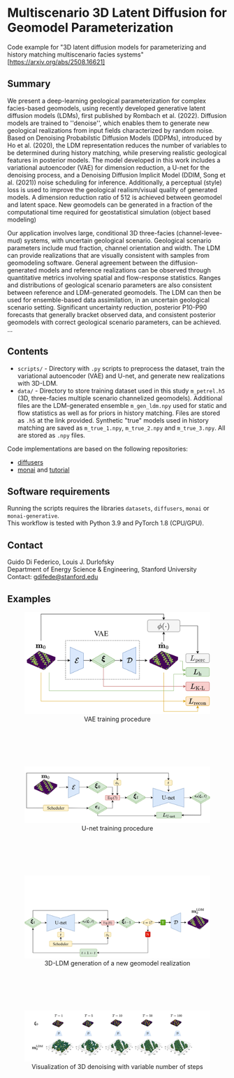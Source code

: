 # Multiscenario 3D Latent Diffusion for Geomodel Parameterization

Code example for "3D latent diffusion models for parameterizing and history matching multiscenario facies systems"[https://arxiv.org/abs/2508.16621]
## Summary
We present a deep-learning geological parameterization for complex facies-based geomodels, using recently developed generative latent diffusion models (LDMs), first published by Rombach et al. (2022). Diffusion models are trained to ''denoise'', which enables them to generate new geological realizations from input fields characterized by random noise. Based on Denoising Probabilstic Diffusion Models (DDPMs), introduced by Ho et al. (2020), the LDM representation reduces the number of variables to be determined during history matching, while preserving realistic geological features in posterior models. The model developed in this work includes a variational autoencoder (VAE) for dimension reduction, a U-net for the denoising process, and a Denoising Diffusion Implicit Model (DDIM, Song et al. (2021)) noise scheduling for inference. Additionally, a perceptual (style) loss is used to improve the geological realism/visual quality of generated models. A dimension reduction ratio of 512 is achieved between geomodel and latent space. New geomodels can be generated in a fraction of the computational time required for geostatistical simulation (object based modeling)

Our application involves large, conditional 3D three-facies (channel-levee-mud) systems, with uncertain geological scenario. Geological scenario parameters include mud fraction, channel orientation and width. The LDM can provide realizations that are visually consistent with samples from geomodeling software. General agreement between the diffusion-generated models and reference realizations can be observed through quantitative metrics involving spatial and flow-response statistics. Ranges and distributions of geological scenario parameters are also consistent between reference and LDM-generated geomodels. The LDM can then be used for ensemble-based data assimilation, in an uncertain geological scenario setting. Significant uncertainty reduction, posterior P10-P90 forecasts that generally bracket observed data, and consistent posterior geomodels with correct geological scenario parameters, can be achieved. 
...
## Contents
- `scripts/` - Directory with `.py` scripts to preprocess the dataset, train the variational autoencoder (VAE) and U-net, and generate new realizations with 3D-LDM.
- `data/` - Directory to store training dataset used in this study `m_petrel.h5`  (3D, three-facies multiple scenario channelized geomodels). Additional files are the LDM-generated ensemble `m_gen_ldm.npy` used for static and flow statistics as well as for priors in history matching. Files are stored as `.h5` at the link provided. Synthetic "true" models used in history matching are saved as `m_true_1.npy`,  `m_true_2.npy` and `m_true_3.npy`. All are stored as `.npy` files.

Code implementations are based on the following repositories:
- [diffusers](https://github.com/huggingface/diffusers/)
- [monai](https://github.com/Project-MONAI/tutorials/tree/main/generative) and [tutorial](https://github.com/Project-MONAI/GenerativeModels/blob/main/tutorials/generative/3d_ldm/3d_ldm_tutorial.ipynb)

## Software requirements
Running the scripts requires the libraries `datasets`,  `diffusers`,  `monai` or  `monai-generative`.
\
This workflow is tested with Python 3.9 and PyTorch 1.8 (CPU/GPU).

## Contact
Guido Di Federico, Louis J. Durlofsky  
Department of Energy Science & Engineering, Stanford University 
\
Contact: gdifede@stanford.edu

## Examples
<figure style="text-align: center; margin-bottom: 100px;">
  <img src="./pics/vae_training.jpg?raw=true" alt="Alt text" title="Title" width="500"/>
  <figcaption>VAE training procedure</figcaption>
</figure>

<figure style="text-align: center; margin-bottom: 100px;">
  <img src="./pics/unet_training.jpg?raw=true" alt="Alt text" title="Title" width="500"/>
  <figcaption>U-net training procedure</figcaption>
</figure>

<figure style="text-align: center; margin-bottom: 100px;">
  <img src="./pics/ldm_generation.jpg?raw=true" alt="Alt text" title="Title" width="500"/>
  <figcaption>3D-LDM generation of a new geomodel realization</figcaption>
</figure>

<figure style="text-align: center; margin-bottom: 100px;">
  <img src="./pics/denoising_3d.jpg?raw=true" alt="Alt text" title="Title" width="500"/>
  <figcaption>Visualization of 3D denoising with variable number of steps</figcaption>
</figure>

